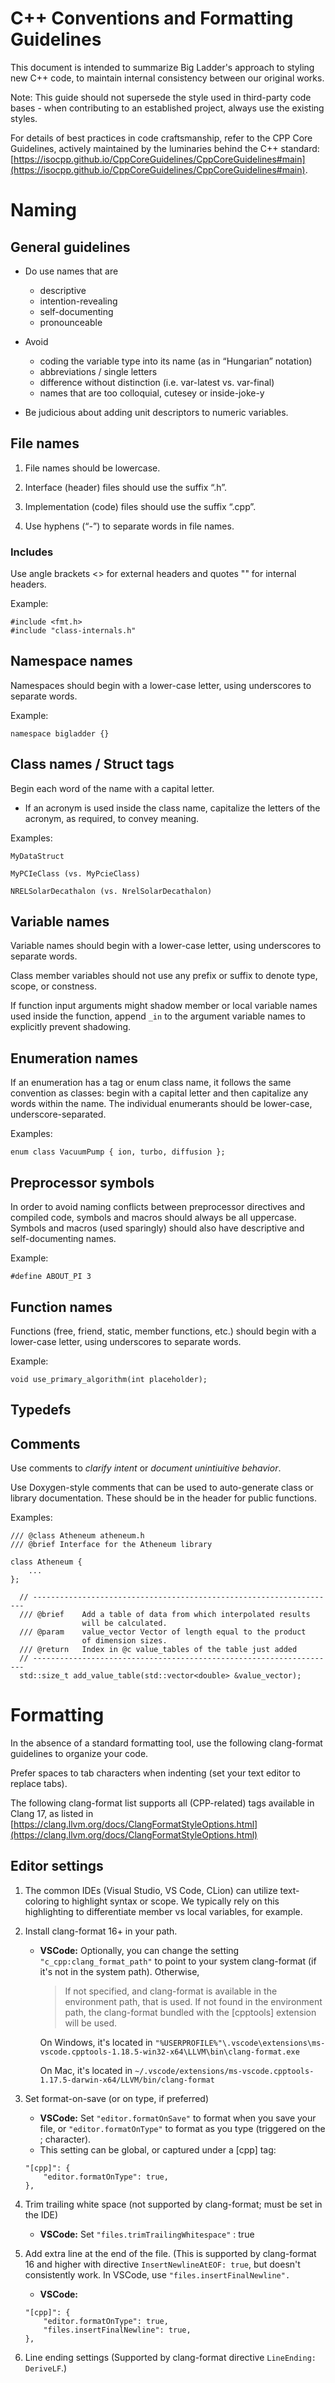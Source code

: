 # C++ Conventions and Formatting Guidelines

This document is intended to summarize Big Ladder's approach to styling new C++ code, to maintain internal consistency between our original works.

Note: This guide should not supersede the style used in third-party code bases - when contributing to an established project, always use the existing styles.

For details of best practices in code craftsmanship, refer to the CPP Core Guidelines, actively maintained by the luminaries behind the C++ standard: [https://isocpp.github.io/CppCoreGuidelines/CppCoreGuidelines#main](https://isocpp.github.io/CppCoreGuidelines/CppCoreGuidelines#main).


# Naming

## General guidelines

* Do use names that are
    * descriptive
    * intention-revealing
    * self-documenting
    * pronounceable

* Avoid
    * coding the variable type into its name (as in “Hungarian” notation)
    * abbreviations / single letters
    * difference without distinction (i.e. var-latest vs. var-final)
    * names that are too colloquial, cutesey or inside-joke-y

* Be judicious about adding unit descriptors to numeric variables.

## File names

1. File names should be lowercase.

1. Interface (header) files should use the suffix “.h”.

1. Implementation (code) files should use the suffix “.cpp”.

1. Use hyphens (“-”) to separate words in file names.


### Includes

Use angle brackets &lt;> for external headers and quotes "" for internal headers.

Example:

    #include <fmt.h>
    #include "class-internals.h"

## Namespace names

Namespaces should begin with a lower-case letter, using underscores to separate words.

Example:

    namespace bigladder {}

## Class names / Struct tags

Begin each word of the name with a capital letter.

* If an acronym is used inside the class name, capitalize the letters of the acronym, as required, to convey meaning.

Examples:

```
MyDataStruct

MyPCIeClass (vs. MyPcieClass)

NRELSolarDecathalon (vs. NrelSolarDecathalon)
```

## Variable names

Variable names should begin with a lower-case letter, using underscores to separate words.

Class member variables should not use any prefix or suffix to denote type, scope, or constness.

If function input arguments might shadow member or local variable names used inside the function, append  `_in` to the argument variable names to explicitly prevent shadowing.

## Enumeration names

If an enumeration has a tag or enum class name, it follows the same convention as classes: begin with a capital letter and then capitalize any words within the name. The individual enumerants should be lower-case, underscore-separated.

Examples:

	enum class VacuumPump { ion, turbo, diffusion };

## Preprocessor symbols

In order to avoid naming conflicts between preprocessor directives and compiled code, symbols and macros should always be all uppercase. Symbols and macros (used sparingly) should also have descriptive and self-documenting names.

Example:

    #define ABOUT_PI 3

## Function names

Functions (free, friend, static, member functions, etc.) should begin with a lower-case letter, using underscores to separate words.

Example:

    void use_primary_algorithm(int placeholder);

## Typedefs


## Comments

Use comments to *clarify intent* or *document unintiuitive behavior*.

Use Doxygen-style comments that can be used to auto-generate class or library documentation. These should be in the header for public functions.

Examples:
```
/// @class Atheneum atheneum.h
/// @brief Interface for the Atheneum library

class Atheneum {
    ...
};
```

```
  // --------------------------------------------------------------------
  /// @brief	Add a table of data from which interpolated results
                will be calculated.
  /// @param	value_vector Vector of length equal to the product
                of dimension sizes.
  /// @return	Index in @c value_tables of the table just added
  // --------------------------------------------------------------------
  std::size_t add_value_table(std::vector<double> &value_vector);
```

# Formatting

In the absence of a standard formatting tool, use the following clang-format guidelines to organize your code.

Prefer spaces to tab characters when indenting (set your text editor to replace tabs).

The following clang-format list supports all (CPP-related) tags available in Clang 17, as listed in [https://clang.llvm.org/docs/ClangFormatStyleOptions.html](https://clang.llvm.org/docs/ClangFormatStyleOptions.html)

## Editor settings

1. The common IDEs (Visual Studio, VS Code, CLion) can utilize text-coloring to highlight syntax or scope. We typically rely on this highlighting to differentiate member vs local variables, for example.

1. Install clang-format 16+ in your path.

    * **VSCode:** Optionally, you can change the setting `"c_cpp:clang_format_path"` to point to your system clang-format (if it's not in the system path). Otherwise,

        >If not specified, and clang-format is available in the environment path, that is used. If not found in the environment path, the clang-format bundled with the [cpptools] extension will be used.

        On Windows, it's located in `"%USERPROFILE%"\.vscode\extensions\ms-vscode.cpptools-1.18.5-win32-x64\LLVM\bin\clang-format.exe`

        On Mac, it's located in `~/.vscode/extensions/ms-vscode.cpptools-1.17.5-darwin-x64/LLVM/bin/clang-format`

1. Set format-on-save (or on type, if preferred)

    * **VSCode:** Set `"editor.formatOnSave"` to format when you save your file, or `"editor.formatOnType"` to format as you type (triggered on the ; character).
    * This setting can be global, or captured under a [cpp] tag:

    ```
    "[cpp]": {
        "editor.formatOnType": true,
    },
    ```

1. Trim trailing white space (not supported by clang-format; must be set in the IDE)
    * **VSCode:** Set `"files.trimTrailingWhitespace"` : true

1. Add extra line at the end of the file. (This is supported by clang-format 16 and higher with directive `InsertNewlineAtEOF: true`, but doesn't consistently work. In VSCode, use `"files.insertFinalNewline".`

    * **VSCode:**
    ```
    "[cpp]": {
        "editor.formatOnType": true,
        "files.insertFinalNewline": true,
    },
    ```

1. Line ending settings (Supported by clang-format directive `LineEnding: DeriveLF`.)
